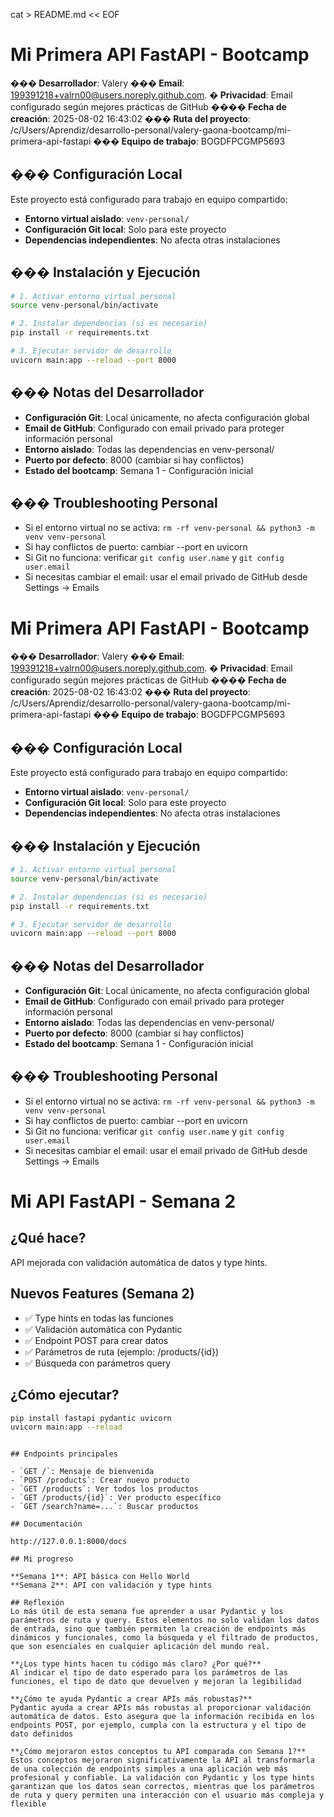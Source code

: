 
cat > README.md << EOF
# Mi Primera API FastAPI - Bootcamp

**��� Desarrollador**: Valery
**��� Email**: 199391218+valrn00@users.noreply.github.com.
**� Privacidad**: Email configurado según mejores prácticas de GitHub
**���� Fecha de creación**: 2025-08-02 16:43:02
**��� Ruta del proyecto**: /c/Users/Aprendiz/desarrollo-personal/valery-gaona-bootcamp/mi-primera-api-fastapi
**��� Equipo de trabajo**: BOGDFPCGMP5693

## ��� Configuración Local

Este proyecto está configurado para trabajo en equipo compartido:

- **Entorno virtual aislado**: `venv-personal/`
- **Configuración Git local**: Solo para este proyecto
- **Dependencias independientes**: No afecta otras instalaciones

## ��� Instalación y Ejecución

```bash
# 1. Activar entorno virtual personal
source venv-personal/bin/activate

# 2. Instalar dependencias (si es necesario)
pip install -r requirements.txt

# 3. Ejecutar servidor de desarrollo
uvicorn main:app --reload --port 8000
```

## ��� Notas del Desarrollador

- **Configuración Git**: Local únicamente, no afecta configuración global
- **Email de GitHub**: Configurado con email privado para proteger información personal
- **Entorno aislado**: Todas las dependencias en venv-personal/
- **Puerto por defecto**: 8000 (cambiar si hay conflictos)
- **Estado del bootcamp**: Semana 1 - Configuración inicial

## ���️ Troubleshooting Personal

- Si el entorno virtual no se activa: `rm -rf venv-personal && python3 -m venv venv-personal`
- Si hay conflictos de puerto: cambiar --port en uvicorn
- Si Git no funciona: verificar `git config user.name` y `git config user.email`
- Si necesitas cambiar el email: usar el email privado de GitHub desde Settings → Emails
# Mi Primera API FastAPI - Bootcamp

**��� Desarrollador**: Valery
**��� Email**: 199391218+valrn00@users.noreply.github.com.
**� Privacidad**: Email configurado según mejores prácticas de GitHub
**���� Fecha de creación**: 2025-08-02 16:43:02
**��� Ruta del proyecto**: /c/Users/Aprendiz/desarrollo-personal/valery-gaona-bootcamp/mi-primera-api-fastapi
**��� Equipo de trabajo**: BOGDFPCGMP5693

## ��� Configuración Local

Este proyecto está configurado para trabajo en equipo compartido:

- **Entorno virtual aislado**: `venv-personal/`
- **Configuración Git local**: Solo para este proyecto
- **Dependencias independientes**: No afecta otras instalaciones

## ��� Instalación y Ejecución

```bash
# 1. Activar entorno virtual personal
source venv-personal/bin/activate

# 2. Instalar dependencias (si es necesario)
pip install -r requirements.txt

# 3. Ejecutar servidor de desarrollo
uvicorn main:app --reload --port 8000
```

## ��� Notas del Desarrollador

- **Configuración Git**: Local únicamente, no afecta configuración global
- **Email de GitHub**: Configurado con email privado para proteger información personal
- **Entorno aislado**: Todas las dependencias en venv-personal/
- **Puerto por defecto**: 8000 (cambiar si hay conflictos)
- **Estado del bootcamp**: Semana 1 - Configuración inicial

## ���️ Troubleshooting Personal

- Si el entorno virtual no se activa: `rm -rf venv-personal && python3 -m venv venv-personal`
- Si hay conflictos de puerto: cambiar --port en uvicorn
- Si Git no funciona: verificar `git config user.name` y `git config user.email`
- Si necesitas cambiar el email: usar el email privado de GitHub desde Settings → Emails

# Mi API FastAPI - Semana 2

## ¿Qué hace?

API mejorada con validación automática de datos y type hints.

## Nuevos Features (Semana 2)

- ✅ Type hints en todas las funciones
- ✅ Validación automática con Pydantic
- ✅ Endpoint POST para crear datos
- ✅ Parámetros de ruta (ejemplo: /products/{id})
- ✅ Búsqueda con parámetros query

## ¿Cómo ejecutar?

```bash
pip install fastapi pydantic uvicorn
uvicorn main:app --reload
```
````

## Endpoints principales

- `GET /`: Mensaje de bienvenida
- `POST /products`: Crear nuevo producto
- `GET /products`: Ver todos los productos
- `GET /products/{id}`: Ver producto específico
- `GET /search?name=...`: Buscar productos

## Documentación

http://127.0.0.1:8000/docs

## Mi progreso

**Semana 1**: API básica con Hello World
**Semana 2**: API con validación y type hints

## Reflexión
Lo más útil de esta semana fue aprender a usar Pydantic y los parámetros de ruta y query. Estos elementos no solo validan los datos de entrada, sino que también permiten la creación de endpoints más dinámicos y funcionales, como la búsqueda y el filtrado de productos, que son esenciales en cualquier aplicación del mundo real.

**¿Los type hints hacen tu código más claro? ¿Por qué?**
Al indicar el tipo de dato esperado para los parámetros de las funciones, el tipo de dato que devuelven y mejoran la legibilidad

**¿Cómo te ayuda Pydantic a crear APIs más robustas?**
Pydantic ayuda a crear APIs más robustas al proporcionar validación automática de datos. Esto asegura que la información recibida en los endpoints POST, por ejemplo, cumpla con la estructura y el tipo de dato definidos

**¿Cómo mejoraron estos conceptos tu API comparada con Semana 1?**
Estos conceptos mejoraron significativamente la API al transformarla de una colección de endpoints simples a una aplicación web más profesional y confiable. La validación con Pydantic y los type hints garantizan que los datos sean correctos, mientras que los parámetros de ruta y query permiten una interacción con el usuario más compleja y flexible

